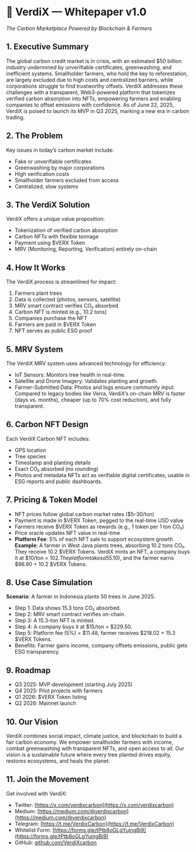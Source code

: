 # 🌱 VerdiX — Whitepaper v1.0
*The Carbon Marketplace Powered by Blockchain & Farmers*

## 1. Executive Summary
The global carbon credit market is in crisis, with an estimated $50 billion industry undermined by unverifiable certificates, greenwashing, and inefficient systems. Smallholder farmers, who hold the key to reforestation, are largely excluded due to high costs and centralized barriers, while corporations struggle to find trustworthy offsets. VerdiX addresses these challenges with a transparent, Web3-powered platform that tokenizes verified carbon absorption into NFTs, empowering farmers and enabling companies to offset emissions with confidence. As of June 22, 2025, VerdiX is poised to launch its MVP in Q3 2025, marking a new era in carbon trading.

## 2. The Problem
Key issues in today’s carbon market include:
- Fake or unverifiable certificates
- Greenwashing by major corporations
- High verification costs
- Smallholder farmers excluded from access
- Centralized, slow systems

## 3. The VerdiX Solution
VerdiX offers a unique value proposition:
- Tokenization of verified carbon absorption
- Carbon NFTs with flexible tonnage
- Payment using $VERX Token
- MRV (Monitoring, Reporting, Verification) entirely on-chain

## 4. How It Works
The VerdiX process is streamlined for impact:
1. Farmers plant trees
2. Data is collected (photos, sensors, satellite)
3. MRV smart contract verifies CO₂ absorbed
4. Carbon NFT is minted (e.g., 10.2 tons)
5. Companies purchase the NFT
6. Farmers are paid in $VERX Token
7. NFT serves as public ESG proof

## 5. MRV System
The VerdiX MRV system uses advanced technology for efficiency:
- IoT Sensors: Monitors tree health in real-time.
- Satellite and Drone Imagery: Validates planting and growth.
- Farmer-Submitted Data: Photos and logs ensure community input.
Compared to legacy bodies like Verra, VerdiX’s on-chain MRV is faster (days vs. months), cheaper (up to 70% cost reduction), and fully transparent.

## 6. Carbon NFT Design
Each VerdiX Carbon NFT includes:
- GPS location
- Tree species
- Timestamp and planting details
- Exact CO₂ absorbed (no rounding)
- Photos and metadata
NFTs act as verifiable digital certificates, usable in ESG reports and public dashboards.

## 7. Pricing & Token Model
- NFT prices follow global carbon market rates ($5–30/ton)
- Payment is made in $VERX Token, pegged to the real-time USD value
- Farmers receive $VERX Token as rewards (e.g., 1 token per 1 ton CO₂)
- Price oracle updates NFT value in real-time
- **Platform Fee**: 5% of each NFT sale to support ecosystem growth
**Example**: A farmer in West Java plants trees, absorbing 10.2 tons CO₂. They receive 10.2 $VERX Tokens. VerdiX mints an NFT, a company buys it at $10/ton = $102. The platform takes a 5% fee ($5.10), and the farmer earns $96.90 + 10.2 $VERX Tokens.

## 8. Use Case Simulation
**Scenario**: A farmer in Indonesia plants 50 trees in June 2025.
- Step 1: Data shows 15.3 tons CO₂ absorbed.
- Step 2: MRV smart contract verifies on-chain.
- Step 3: A 15.3-ton NFT is minted.
- Step 4: A company buys it at $15/ton = $229.50.
- Step 5: Platform fee (5%) = $11.48, farmer receives $218.02 + 15.3 $VERX Tokens.
- Benefits: Farmer gains income, company offsets emissions, public gets ESG transparency.

## 9. Roadmap
- Q3 2025: MVP development (starting July 2025)
- Q4 2025: Pilot projects with farmers
- Q1 2026: $VERX Token listing
- Q2 2026: Mainnet launch

## 10. Our Vision
VerdiX combines social impact, climate justice, and blockchain to build a fair carbon economy. We empower smallholder farmers with income, combat greenwashing with transparent NFTs, and open access to all. Our vision is a sustainable future where every tree planted drives equity, restores ecosystems, and heals the planet.

## 11. Join the Movement
Get involved with VerdiX:
- Twitter: [https://x.com/verdixcarbon](https://x.com/verdixcarbon)
- Medium: [https://medium.com/@verdixcarbon](https://medium.com/@verdixcarbon)
- Telegram: [https://t.me/VerdixCarbon](https://t.me/VerdixCarbon)
- Whitelist Form: [https://forms.gle/tPtb8oGLgYujngBi9](https://forms.gle/tPtb8oGLgYujngBi9)
- GitHub: [github.com/VerdiXcarbon](github.com/VerdiXcarbon)
